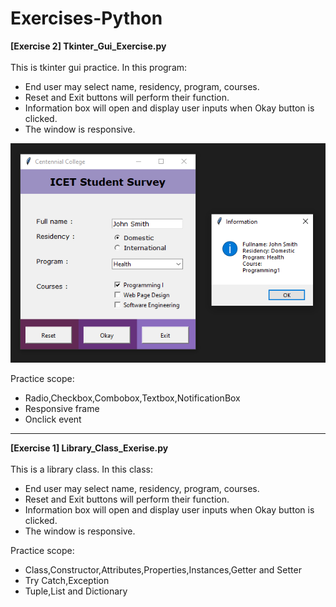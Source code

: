 # Exercises-Python
**[Exercise 2] Tkinter_Gui_Exercise.py**<br><br>
This is tkinter gui practice. In this program:
* End user may select name, residency, program, courses.
* Reset and Exit buttons will perform their function.
* Information box will open and display user inputs when Okay button is clicked. 
* The window is responsive.
 
![Tkinter_Gui_Exercise.py](./pictures/Tkinter_Gui_Exercise.py.png?raw=true)

Practice scope:
* Radio,Checkbox,Combobox,Textbox,NotificationBox
* Responsive frame
* Onclick event
---------------------------------------------------------------------------------
**[Exercise 1] Library_Class_Exerise.py**<br><br>
This is a library class. In this class:
* End user may select name, residency, program, courses.
* Reset and Exit buttons will perform their function.
* Information box will open and display user inputs when Okay button is clicked. 
* The window is responsive.

Practice scope:
* Class,Constructor,Attributes,Properties,Instances,Getter and Setter
* Try Catch,Exception
* Tuple,List and Dictionary
